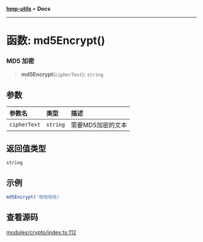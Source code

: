 [**hmp-utils**](../README.md) • **Docs**

***

# 函数: md5Encrypt()

### MD5 加密

> **md5Encrypt**(`cipherText`): `string`

## 参数

| 参数名 | 类型 | 描述 |
| :------ | :------ | :------ |
| `cipherText` | `string` | 需要MD5加密的文本 |

## 返回值类型

`string`

## 示例

```ts
md5Encrypt('哈哈哈哈)
```

## 查看源码

[modules/crypto/index.ts:112](https://github.com/hmp1049127947/hmp-utils/blob/dee7627dd7f5e043cd0494e8f8fdc05ccdb65423/src/modules/crypto/index.ts#L112)
